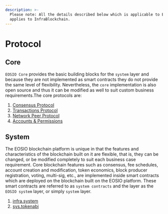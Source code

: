 ```yaml
---
description: >-
  Please note: All the details described below which is applicable to EOSIO,
  applies to InfraBlockchain.
---
```


# Protocol

## Core <a href="#core" id="core"></a>

`EOSIO Core` provides the basic building blocks for the `system` layer and because they are not implemented as smart contracts they do not provide the same level of flexibility. Nevertheless, the `core` implementation is also open source and thus it can be modified as well to suit custom business requirements.The core protocols are:

1. ​[Consensus Protocol](consensus-protocol.md)
2. ​[Transactions Protocol](transactions-protocol.md)
3. [Network Peer Protocol](network-peer-protocol.md)​
4. [Accounts & Permissions](accounts-and-permissions.md)

## System <a href="#system" id="system"></a>

The EOSIO blockchain platform is unique in that the features and characteristics of the blockchain built on it are flexible, that is, they can be changed, or be modified completely to suit each business case requirement. Core blockchain features such as consensus, fee schedules, account creation and modification, token economics, block producer registration, voting, multi-sig, etc., are implemented inside smart contracts which are deployed on the blockchain built on the EOSIO platform. These smart contracts are referred to as `system contracts` and the layer as the `EOSIO system` layer, or simply `system` layer.&#x20;

1. ​[infra.system](../../developer-guides-infrablockchain-native/infrablockchain-system-contracts/infra.system/)
2. [sys.tokenabi](../../developer-guides-infrablockchain-native/infrablockchain-system-contracts/sys.tokenabi/)​
